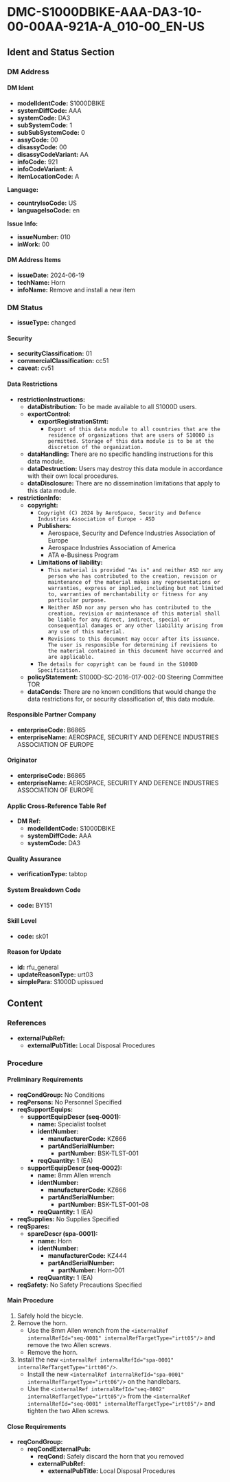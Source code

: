 # DMC-S1000DBIKE-AAA-DA3-10-00-00AA-921A-A_010-00_EN-US

## Ident and Status Section

### DM Address

#### DM Ident

*   **modelIdentCode:** S1000DBIKE
*   **systemDiffCode:** AAA
*   **systemCode:** DA3
*   **subSystemCode:** 1
*   **subSubSystemCode:** 0
*   **assyCode:** 00
*   **disassyCode:** 00
*   **disassyCodeVariant:** AA
*   **infoCode:** 921
*   **infoCodeVariant:** A
*   **itemLocationCode:** A

**Language:**

*   **countryIsoCode:** US
*   **languageIsoCode:** en

**Issue Info:**

*   **issueNumber:** 010
*   **inWork:** 00

#### DM Address Items

*   **issueDate:** 2024-06-19
*   **techName:** Horn
*   **infoName:** Remove and install a new item

### DM Status

*   **issueType:** changed

#### Security

*   **securityClassification:** 01
*   **commercialClassification:** cc51
*   **caveat:** cv51

#### Data Restrictions

*   **restrictionInstructions:**
    *   **dataDistribution:** To be made available to all S1000D users.
    *   **exportControl:**
        *   **exportRegistrationStmt:**
            *   `Export of this data module to all countries that are the residence of organizations that are users of S1000D is permitted. Storage of this data module is to be at the discretion of the organization.`
    *   **dataHandling:** There are no specific handling instructions for this data module.
    *   **dataDestruction:** Users may destroy this data module in accordance with their own local procedures.
    *   **dataDisclosure:** There are no dissemination limitations that apply to this data module.
*   **restrictionInfo:**
    *   **copyright:**
        *   `Copyright (C) 2024 by AeroSpace, Security and Defence Industries Association of Europe - ASD`
        *   **Publishers:**
            *   Aerospace, Security and Defence Industries Association of Europe
            *   Aerospace Industries Association of America
            *   ATA e-Business Program
        *   **Limitations of liability:**
            *   `This material is provided "As is" and neither ASD nor any person who has contributed to the creation, revision or maintenance of the material makes any representations or warranties, express or implied, including but not limited to, warranties of merchantability or fitness for any particular purpose.`
            *   `Neither ASD nor any person who has contributed to the creation, revision or maintenance of this material shall be liable for any direct, indirect, special or consequential damages or any other liability arising from any use of this material.`
            *   `Revisions to this document may occur after its issuance. The user is responsible for determining if revisions to the material contained in this document have occurred and are applicable.`
        *   `The details for copyright can be found in the S1000D Specification.`
    *   **policyStatement:** S1000D-SC-2016-017-002-00 Steering Committee TOR
    *   **dataConds:** There are no known conditions that would change the data restrictions for, or security classification of, this data module.

#### Responsible Partner Company

*   **enterpriseCode:** B6865
*   **enterpriseName:** AEROSPACE, SECURITY AND DEFENCE INDUSTRIES ASSOCIATION OF EUROPE

#### Originator

*   **enterpriseCode:** B6865
*   **enterpriseName:** AEROSPACE, SECURITY AND DEFENCE INDUSTRIES ASSOCIATION OF EUROPE

#### Applic Cross-Reference Table Ref

*   **DM Ref:**
    *   **modelIdentCode:** S1000DBIKE
    *   **systemDiffCode:** AAA
    *   **systemCode:** DA3

#### Quality Assurance

*   **verificationType:** tabtop

#### System Breakdown Code

*   **code:** BY151

#### Skill Level

*   **code:** sk01

#### Reason for Update

*   **id:** rfu_general
*   **updateReasonType:** urt03
*   **simplePara:** S1000D upissued

## Content

### References

*   **externalPubRef:**
    *   **externalPubTitle:** Local Disposal Procedures

### Procedure

#### Preliminary Requirements

*   **reqCondGroup:** No Conditions
*   **reqPersons:** No Personnel Specified
*   **reqSupportEquips:**
    *   **supportEquipDescr (seq-0001):**
        *   **name:** Specialist toolset
        *   **identNumber:**
            *   **manufacturerCode:** KZ666
            *   **partAndSerialNumber:**
                *   **partNumber:** BSK-TLST-001
        *   **reqQuantity:** 1 (EA)
    *   **supportEquipDescr (seq-0002):**
        *   **name:** 8mm Allen wrench
        *   **identNumber:**
            *   **manufacturerCode:** KZ666
            *   **partAndSerialNumber:**
                *   **partNumber:** BSK-TLST-001-08
        *   **reqQuantity:** 1 (EA)
*   **reqSupplies:** No Supplies Specified
*   **reqSpares:**
    *   **spareDescr (spa-0001):**
        *   **name:** Horn
        *   **identNumber:**
            *   **manufacturerCode:** KZ444
            *   **partAndSerialNumber:**
                *   **partNumber:** Horn-001
        *   **reqQuantity:** 1 (EA)
*   **reqSafety:** No Safety Precautions Specified

#### Main Procedure

1.  Safely hold the bicycle.
2.  Remove the horn.
    *   Use the 8mm Allen wrench from the `<internalRef internalRefId="seq-0001" internalRefTargetType="irtt05"/>` and remove the two Allen screws.
    *   Remove the horn.
3.  Install the new `<internalRef internalRefId="spa-0001" internalRefTargetType="irtt06"/>`.
    *   Install the new `<internalRef internalRefId="spa-0001" internalRefTargetType="irtt06"/>` on the handlebars.
    *   Use the `<internalRef internalRefId="seq-0002" internalRefTargetType="irtt05"/>` from the `<internalRef internalRefId="seq-0001" internalRefTargetType="irtt05"/>` and tighten the two Allen screws.

#### Close Requirements

*   **reqCondGroup:**
    *   **reqCondExternalPub:**
        *   **reqCond:** Safely discard the horn that you removed
        *   **externalPubRef:**
            *   **externalPubTitle:** Local Disposal Procedures